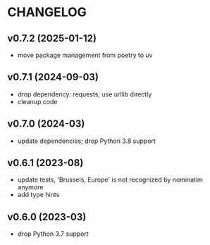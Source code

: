 # CHANGELOG

## v0.7.2 (2025-01-12)

- move package management from poetry to uv

## v0.7.1 (2024-09-03)

- drop dependency: requests; use urllib directly
- cleanup code

## v0.7.0 (2024-03)

- update dependencies; drop Python 3.8 support

## v0.6.1 (2023-08)

- update tests, 'Brussels, Europe' is not recognized by nominatim anymore
- add type hints

## v0.6.0 (2023-03)

- drop Python 3.7 support
